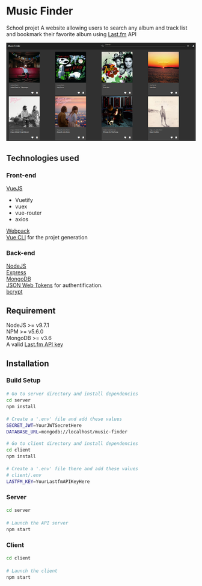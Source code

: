 # Music Finder

School projet
A website allowing users to search any album and track list and bookmark their favorite album using [Last.fm](https://www.last.fm/) API

![Alt text](img/MusicFinder.png?raw=true "MusicFinder")

## Technologies used

### Front-end 
[VueJS](https://vuejs.org/)
 + Vuetify
 + vuex
 + vue-router
 + axios

[Webpack](https://webpack.js.org/) <br />
[Vue CLI](https://cli.vuejs.org/) for the projet generation <br />

### Back-end
[NodeJS](https://nodejs.org/en/) <br />
[Express](https://expressjs.com/fr/) <br />
[MongoDB](https://www.mongodb.com/) <br />
[JSON Web Tokens](https://jwt.io/) for authentification. <br />
[bcrypt](https://www.npmjs.com/package/bcrypt) <br />


## Requirement

NodeJS >= v9.7.1 <br />
NPM >= v5.6.0 <br />
MongoDB >= v3.6 <br />
A valid [Last.fm API key](https://www.last.fm/api/account/create) <br />

## Installation

### Build Setup

```bash
# Go to server directory and install dependencies
cd server
npm install

# Create a '.env' file and add these values
SECRET_JWT=YourJWTSecretHere
DATABASE_URL=mongodb://localhost/music-finder
```
```bash
# Go to client directory and install dependencies
cd client
npm install

# Create a '.env' file there and add these values
# client/.env
LASTFM_KEY=YourLastfmAPIKeyHere
```

### Server
```bash
cd server

# Launch the API server
npm start
```

### Client
```bash
cd client

# Launch the client
npm start
```
